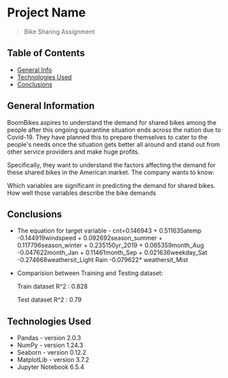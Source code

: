 # Project Name
> Bike Sharing Assignment


## Table of Contents
* [General Info](#general-information)
* [Technologies Used](#technologies-used)
* [Conclusions](#conclusions)

<!-- You can include any other section that is pertinent to your problem -->

## General Information
BoomBikes aspires to understand the demand for shared bikes among the people after this ongoing quarantine situation ends across the nation due to Covid-19. They have planned this to prepare themselves to cater to the people's needs once the situation gets better all around and stand out from other service providers and make huge profits.

Specifically, they want to understand the factors affecting the demand for these shared bikes in the American market. The company wants to know:

Which variables are significant in predicting the demand for shared bikes.
How well those variables describe the bike demands

<!-- You don't have to answer all the questions - just the ones relevant to your project. -->

## Conclusions
- The equation for target variable - cnt=0.146943 + 0.511635atemp -0.144919windspeed + 0.092692season_summer + 0.117796season_winter + 0.235150yr_2019 + 0.065359month_Aug -0.047622month_Jan + 0.11461month_Sep + 0.021636weekday_Sat -0.274668weathersit_Light Rain -0.079622* weathersit_Mist

- Comparision between Training and Testing dataset:
  
  Train dataset R^2 : 0.828
  
  Test dataset R^2 : 0.79


<!-- You don't have to answer all the questions - just the ones relevant to your project. -->


## Technologies Used
- Pandas - version 2.0.3
- NumPy - version 1.24.3
- Seaborn - version 0.12.2
- MatplotLib - version 3.7.2
- Jupyter Notebook 6.5.4

<!-- As the libraries versions keep on changing, it is recommended to mention the version of library used in this project -->
